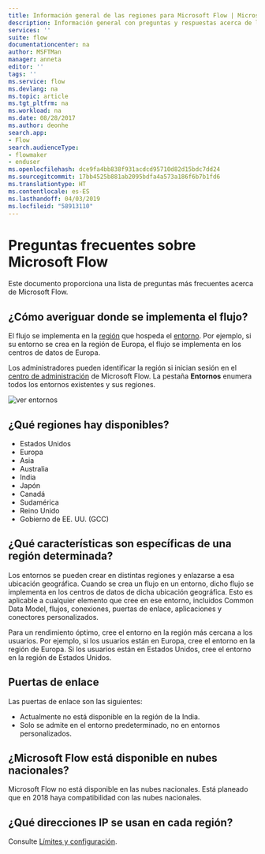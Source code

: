 ```yaml
---
title: Información general de las regiones para Microsoft Flow | Microsoft Docs
description: Información general con preguntas y respuestas acerca de las regiones de Microsoft Flow
services: ''
suite: flow
documentationcenter: na
author: MSFTMan
manager: anneta
editor: ''
tags: ''
ms.service: flow
ms.devlang: na
ms.topic: article
ms.tgt_pltfrm: na
ms.workload: na
ms.date: 08/28/2017
ms.author: deonhe
search.app:
- Flow
search.audienceType:
- flowmaker
- enduser
ms.openlocfilehash: dce9fa4bb838f931acdcd95710d82d15bdc7dd24
ms.sourcegitcommit: 17bb4525b881ab2095bdfa4a573a186f6b7b1fd6
ms.translationtype: HT
ms.contentlocale: es-ES
ms.lasthandoff: 04/03/2019
ms.locfileid: "58913110"
---
```

# <a name="faq-for-regions-in-microsoft-flow"></a>Preguntas frecuentes sobre Microsoft Flow
Este documento proporciona una lista de preguntas más frecuentes acerca de Microsoft Flow.

## <a name="how-do-i-find-out-where-my-flow-is-deployed"></a>¿Cómo averiguar donde se implementa el flujo?
El flujo se implementa en la [región](https://azure.microsoft.com/regions/) que hospeda el [entorno](environments-overview-admin.md). Por ejemplo, si su entorno se crea en la región de Europa, el flujo se implementa en los centros de datos de Europa.

Los administradores pueden identificar la región si inician sesión en el [centro de administración](https://admin.flow.microsoft.com) de Microsoft Flow. La pestaña **Entornos** enumera todos los entornos existentes y sus regiones.

![ver entornos](media/regions-overview/environments-list.png)

## <a name="what-regions-are-available"></a>¿Qué regiones hay disponibles?
* Estados Unidos
* Europa
* Asia
* Australia
* India
* Japón
* Canadá
* Sudamérica
* Reino Unido
* Gobierno de EE. UU. (GCC)

## <a name="what-features-are-specific-to-a-given-region"></a>¿Qué características son específicas de una región determinada?
Los entornos se pueden crear en distintas regiones y enlazarse a esa ubicación geográfica. Cuando se crea un flujo en un entorno, dicho flujo se implementa en los centros de datos de dicha ubicación geográfica. Esto es aplicable a cualquier elemento que cree en ese entorno, incluidos Common Data Model, flujos, conexiones, puertas de enlace, aplicaciones y conectores personalizados.

Para un rendimiento óptimo, cree el entorno en la región más cercana a los usuarios. Por ejemplo, si los usuarios están en Europa, cree el entorno en la región de Europa. Si los usuarios están en Estados Unidos, cree el entorno en la región de Estados Unidos.

## <a name="gateways"></a>Puertas de enlace
Las puertas de enlace son las siguientes:

* Actualmente no está disponible en la región de la India.
* Solo se admite en el entorno predeterminado, no en entornos personalizados.

## <a name="is-microsoft-flow-available-in-national-clouds"></a>¿Microsoft Flow está disponible en nubes nacionales?
Microsoft Flow no está disponible en las nubes nacionales. Está planeado que en 2018 haya compatibilidad con las nubes nacionales.

## <a name="what-outbound-ip-addresses-are-used-in-each-region"></a>¿Qué direcciones IP se usan en cada región?
Consulte [Límites y configuración](limits-and-config.md).

